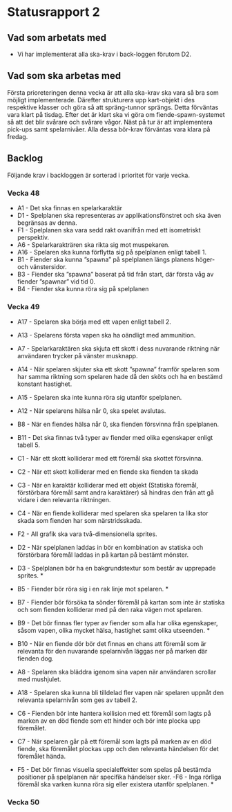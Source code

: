 # Statusrapport 2
## Vad som arbetats med
- Vi har implementerat alla ska-krav i back-loggen förutom D2.

## Vad som ska arbetas med
Första prioreteringen denna vecka är att alla ska-krav ska vara så bra som möjligt implementerade. Därefter strukturera upp kart-objekt i des respektive klasser och göra så att spräng-tunnor sprängs. Detta förväntas vara klart på tisdag. Efter det är klart ska vi göra om fiende-spawn-systemet så att det blir svårare och svårare vågor. Näst på tur är att implementera pick-ups samt spelarnivåer. Alla dessa bör-krav förväntas vara klara på fredag.

## Backlog
Följande krav i backloggen är sorterad i prioritet för varje vecka.
### Vecka 48
- A1 - Det ska finnas en spelarkaraktär
- D1 - Spelplanen ska representeras av applikationsfönstret och ska även begränsas av denna.
- F1 - Spelplanen ska vara sedd rakt ovanifrån med ett isometriskt perspektiv.
- A6 - Spelarkarakträren ska rikta sig mot muspekaren.
- A16 - Spelaren ska kunna förflytta sig på spelplanen enligt tabell 1.
- B1 - Fiender ska kunna ”spawna” på spelplanen längs planens höger- och vänstersidor.
- B3 - Fiender ska ”spawna” baserat på tid från start, där första våg av fiender ”spawnar” vid tid 0.
- B4 - Fiender ska kunna röra sig på spelplanen

### Vecka 49
- A17 - Spelaren ska börja med ett vapen enligt tabell 2.
- A13 - Spelarens första vapen ska ha oändligt med ammunition.
- A7 - Spelarkaraktären ska skjuta ett skott i dess nuvarande riktning när användaren trycker på vänster musknapp.
- A14 - När spelaren skjuter ska ett skott ”spawna” framför spelaren som har samma riktning som spelaren hade då den sköts och ha en bestämd konstant hastighet.
- A15 - Spelaren ska inte kunna röra sig utanför spelplanen.
- A12 - När spelarens hälsa når 0, ska spelet avslutas.
- B8 - När en fiendes hälsa når 0, ska fienden försvinna från spelplanen.
- B11 - Det ska finnas två typer av fiender med olika egenskaper enligt tabell 5.
- C1 - När ett skott kolliderar med ett föremål ska skottet försvinna.
- C2 - När ett skott kolliderar med en fiende ska fienden ta skada
- C3 - När en karaktär kolliderar med ett objekt (Statiska föremål, förstörbara föremål samt andra
karaktärer) så hindras den från att gå vidare i den relevanta riktningen.
- C4 - När en fiende kolliderar med spelaren ska spelaren ta lika stor skada som fienden har som
närstridsskada.
- F2 - All grafik ska vara två-dimensionella sprites.
- D2 - När spelplanen laddas in bör en kombination av statiska och förstörbara föremål laddas in på kartan på bestämt mönster.

- D3 - Spelplanen bör ha en bakgrundstextur som består av upprepade sprites. *
- B5 - Fiender bör röra sig i en rak linje mot spelaren. *
- B7 - Fiender bör försöka ta sönder föremål på kartan som inte är statiska och som fienden kolliderar
med på den raka vägen mot spelaren.
- B9 - Det bör finnas fler typer av fiender som alla har olika egenskaper, såsom vapen, olika mycket
hälsa, hastighet samt olika utseenden. *
- B10 - När en fiende dör bör det finnas en chans att föremål som är relevanta för den nuvarande
spelarnivån läggas ner på marken där fienden dog.
- A8 - Spelaren ska bläddra igenom sina vapen när användaren scrollar med mushjulet.
- A18 - Spelaren ska kunna bli tilldelad fler vapen när spelaren uppnåt den relevanta spelarnivån som
ges av tabell 2.
- C6 - Fienden bör inte hantera kollision med ett föremål som lagts på marken av en död fiende som
ett hinder och bör inte plocka upp föremålet.
- C7 - När spelaren går på ett föremål som lagts på marken av en död fiende, ska föremålet plockas
upp och den relevanta händelsen för det föremålet hända.
- F5 - Det bör finnas visuella specialeffekter som spelas på bestämda positioner på spelplanen när
specifika händelser sker.
-F6 - Inga rörliga föremål ska varken kunna röra sig eller existera utanför spelplanen. *



### Vecka 50
